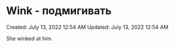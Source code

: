 # Wink - подмигивать

Created: July 13, 2022 12:54 AM
Updated: July 13, 2022 12:54 AM

She winked at him.